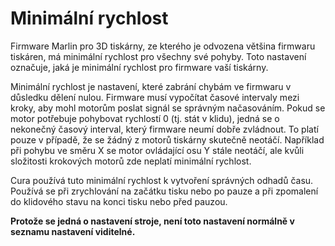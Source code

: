 Minimální rychlost
====
Firmware Marlin pro 3D tiskárny, ze kterého je odvozena většina firmwaru tiskáren, má minimální rychlost pro všechny své pohyby. Toto nastavení označuje, jaká je minimální rychlost pro firmware vaší tiskárny.

Minimální rychlost je nastavení, které zabrání chybám ve firmwaru v důsledku dělení nulou. Firmware musí vypočítat časové intervaly mezi kroky, aby mohl motorům poslat signál se správným načasováním. Pokud se motor potřebuje pohybovat rychlostí 0 (tj. stát v klidu), jedná se o nekonečný časový interval, který firmware neumí dobře zvládnout. To platí pouze v případě, že se žádný z motorů tiskárny skutečně neotáčí. Například při pohybu ve směru X se motor ovládající osu Y stále neotáčí, ale kvůli složitosti krokových motorů zde neplatí minimální rychlost.

Cura používá tuto minimální rychlost k vytvoření správných odhadů času. Používá se při zrychlování na začátku tisku nebo po pauze a při zpomalení do klidového stavu na konci tisku nebo před pauzou.

**Protože se jedná o nastavení stroje, není toto nastavení normálně v seznamu nastavení viditelné.**